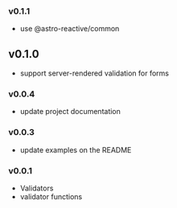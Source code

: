 ### v0.1.1
- use @astro-reactive/common

## v0.1.0
- support server-rendered validation for forms

### v0.0.4
- update project documentation

### v0.0.3
- update examples on the README

### v0.0.1
- Validators
- validator functions
